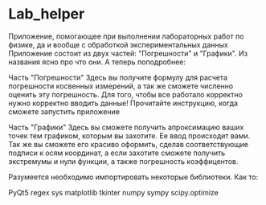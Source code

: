 # Lab_helper
Приложение, помогающее при выполнении лабораторных работ по физике, да и вообще с обработкой экспериментальных данных
Приложение состоит из двух частей: "Погрешности" и "Графики". Из названия ясно про что они. А теперь поподробнее:

Часть "Погрешности"
Здесь вы получите формулу для расчета погрешности косвенных измерений, 
а так же сможете численно оценить эту погрешность.
Для того, чтобы все работало корректно нужно корректно вводить данные!
Прочитайте инструкцию, когда сможете запустить приложение

Часть "Графики"
Здесь вы сможете получить апроксимацию ваших точек тем графиком, которым вы захотите. Ее ввод происходит вами.
Так же вы сможете его красиво оформить, сделав соответствующие подписи к осям координат,
а если захотите сможете получить экстремумы и нули функции, а также погрешность коэффицентов.

Разумеется необходимо импортировать некоторые библиотеки. Как то:

PyQt5
regex
sys
matplotlib
tkinter
numpy
sympy
scipy.optimize

